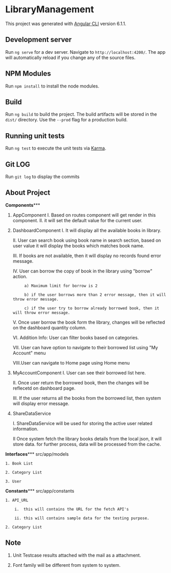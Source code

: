 # LibraryManagement

This project was generated with [Angular CLI](https://github.com/angular/angular-cli) version 6.1.1.

## Development server

Run `ng serve` for a dev server. Navigate to `http://localhost:4200/`. The app will automatically reload if you change any of the source files.

## NPM Modules

Run `npm install` to install the node modules. 

## Build

Run `ng build` to build the project. The build artifacts will be stored in the `dist/` directory. Use the `--prod` flag for a production build.

## Running unit tests

Run `ng test` to execute the unit tests via [Karma](https://karma-runner.github.io).

## Git LOG

Run `git log` to display the commits 


## About Project 

********Components***********
1. AppComponent
    I. Based on routes component will get render in this component.
    II. it will set the default value for the current user.

2. DashboardComponent
    I.   It will display all the available books in library.
    
    II.  User can search book using book name in search section, based on user value it will display the books which matches book name.
    
    III. If books are not available, then it will display no records found error message.
    
    IV.  User can borrow the copy of book in the library using "borrow" action.
    
            a) Maximum limit for borrow is 2
            
            b) if the user borrows more than 2 error message, then it will throw error message.
            
            c) if the user try to borrow already borrowed book, then it will throw error message.
            
    V.   Once user borrow the book form the library, changes will be reflected on the dashboard quantity column.
    
    VI.  Addition Info: User can filter books based on categories.
    
    VII. User can have option to navigate to their borrowed list using "My Account" menu
    
    VIII.User can navigate to Home page using Home menu

3. MyAccountComponent
    I.   User can see their borrowed list here. 
    
    II.  Once user return the borrowed book, then the changes will be reflecetd on dashboard page.
    
    III. If the user returns all the books from the borrowed list, then system will display error message.

4. ShareDataService

    I.   ShareDataService will be used for storing the active user related information.
    
    II   Once system fetch the library books details from the local json, it will store data. for further process, data will be 
         processed from the cache. 


********Interfaces*********** src/app/models

    1. Book List 
    
    2. Category List
    
    3. User
    

********Constants*********** src/app/constants

    1. API_URL 
    
        i.  this will contains the URL for the fetch API's
        
        ii. this will contains sample data for the testing purpose.
        
    2. Category List    


## Note

1. Unit Testcase results attached with the mail as a attachment.

2. Font family will be different from system to system. 

